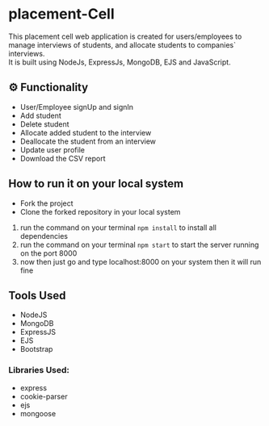 ﻿# placement-Cell

This placement cell web application is created for users/employees to manage interviews of students, and allocate students to companies` interviews. \
It is built using NodeJs, ExpressJs, MongoDB, EJS and JavaScript.

## ⚙️ Functionality

- User/Employee signUp and signIn
- Add student
- Delete student
- Allocate added student to the interview
- Deallocate the student from an interview
- Update user profile
- Download the CSV report

## How to run it on your local system

- Fork the project
- Clone the forked repository in your local system

1. run the command on your terminal `npm install` to install all dependencies
2. run the command on your terminal `npm start` to start the server running on the port 8000
3. now then just go and type localhost:8000 on your system then it will run fine

## Tools Used

- NodeJS
- MongoDB
- ExpressJS
- EJS
- Bootstrap

### Libraries Used:

- express
- cookie-parser
- ejs
- mongoose
